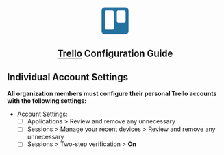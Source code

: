 <div align="center"> <img src="../../../images/guides/trello.svg" alt="Trello Logo" width="64" height="64"> <h2><a href="https://trello.com/" target="_blank" rel="noopener noreferrer">Trello</a> Configuration Guide</h2> </div>

## Individual Account Settings

**All organization members must configure their personal Trello accounts with the following settings:**

- Account Settings:
    - [ ]  Applications > Review and remove any unnecessary
    - [ ]  Sessions > Manage your recent devices > Review and remove any unnecessary
    - [ ]  Sessions > Two-step verification > **On**
